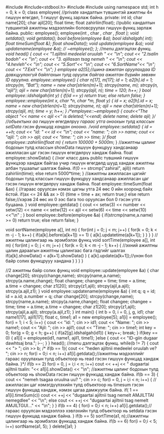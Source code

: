 #include <iostream>
#include<stdbool.h>
#include<iomanip>
#include<cstring>
using namespace std;
int h = 0, k = 0;
class employee{
    //private хандалтын түвшинтэй ажилтны 4н гишүүн өгөгдөл, 1 гишүүг функц зарлаж байна.
private:
    int id;
    char name[20];
    char ajil[20];
    float time;
    float zahirliin(float);
    //public хандалтын түвшинтэй ажилтны мэдээллийн боловсруулах гишүүн функц зарлаж байна.
public:
    employee();
    employee(int , char *, char *, float );
    void setdata();
    void getdata();
    bool before(employee &a);
    bool idshalgah( int);
    float timeSum(float &);
    float showData();
    void update(employee &a);
    void updatename(employee &a);
    // ~employee();
};
//menu дэлгэцлэх функц.
void head()
{
    cout << "1.ajiltnii medeelel oruulah " << "\n";
    cout << "2.tsalin bodoh" << "\n";
    cout << "3. ajillasan tsag nemeh " << "\n";
    cout << "4.hevleh"<< "\n";
    cout << "5.Sort"<< "\n";
    cout << "6.SortName"<< "\n";
    cout << "7.Exit"<< "\n";
}
employee a2[5];//шинэ ажилтан оруулахдаа ID давхцуулахгүй байлгахын тулд оруулж байгаа ажилтан бүрийн зөвхөн ID оруулна.
employee::employee()
{
    char n[17], m[17];
    id = 1;
    a2[h].id = 1;
    strcpy(m, "Bat");
    name = new char[strlen(m)+1];
    strcpy(name, m);
    strcpy(n, "ajil");
    ajil = new char[strlen(n)+1];
    strcpy(ajil, n);
    time = 120;
    h++;
}
bool employee::idshalgah(int y)
{
    if(id == y)
    return true;
    else return false;
}
employee::employee(int x, char *n, char *m, float y)
{
    id = x;
    a2[h].id = x;
    name = new char[strlen(n)+1];
    strcpy(name, n);
    ajil = new char[strlen(n)+1];
    strcpy(ajil, m);
    time = y;
    h++;
}
/*employee::~employee()
{
    cout<<"The object "<< name << ajil <<" is deleted;"<<endl;
    delete name;
    delete ajil;
}*/
//объектынх аа гишүүн өгөгдөлрүү гараас утга оноохын тулд классын setData гэсэн функцад хандан онооно.
/*void employee::setdata()
{
    id = ++h;
    cout << "id: " << id << "\n";
    cout << "name: ";   cin >> name;
    cout << "ajil: ";   cin >> ajil;
    cout << "time: ";   cin >> time;
}*/
float employee::zahirliin(float m)
{
    return 100000 + 5000*m;
}
//ажилтны цалинг бодохын тулд классын showData гишүүн функцруу хандсанаар ажилласан цаг гэсэн гишүүн өгөгдөлрүү хандаж байна.
float employee::showData()
{
    //нэг класс дахь public түвшний гишүүн функцээр хандаж байгаа учир гишүүн өгөгдөлд шууд хандаж ажилтны албан тушаалыг шалгаж байна.
    if(0 == strcmp("zahiral", ajil)) return zahirliin(time);
    else return 5000*time;
}
//ажилтны ажилласан цагийг бодохын тулд классын гишүүн функцруу хандсанаар ажилласан цаг гэсэн гишүүн өгөгдөлрүү хандаж байна.
float employee::timeSum(float &ax)
{
    //гараас оруулсан нэмэх цагны утга 24 өөс 0 ийн хооронд байх ёстой.
    if(ax <= 24 && ax > 0)
    {time = time + ax; return true;}
    else return false;//хэрэв 24 өөс их 0 ээс бага тоо оруулсан бол 0 гэсэн утга буцаана.
}
void employee::getdata()
{
    cout << setw(3) << number << setw(12) << name << setw(12) << ajil << setw(6) << time << setw(10) <<"\n" ;
}
bool employee::before(employee &a)
{
    if(strcmp(name,a.name) >= 0)
    return true;
    else return false;
}

void sortName(employee a[], int m)
{
    for(int j = 0; j < m; j++)
    {
        for(k = 0; k < m -j - 1; k++)
        {
            if(a[k].before(a[k+1]) == 1)
            {
                a[k].updatetime(a[k+1]);
            }
        }
    }
}
//ажилтны цалингаар нь эрэмбэлэх функц
void sortTime(employee a[], int m)
{
    for(int j = 0; j < m; j++)
    {
        for(k = 0; k < m -j - 1; k++)
        {
            //эхний ажилтны цалин дараагын ажилтны цалингаас бага гэдгийг шалгах
            if(a[k].showData() < a[k+1].showData() )
            {
                a[k].update(a[k+1]);//үнэн бол байр солих функцрууу хандана
            }
        }
    }
}


//2 ажилтны байр солих функц
void employee::update(employee &a)
{
    char change[20];
    strcpy(change,name);
    strcpy(name,a.name);
    strcpy(a.name,change);
    float changee;
    changee = time;
    time = a.time;
    a.time = changee;
    char z1[20];
    strcpy(z1,ajil);
    strcpy(ajil,a.ajil);
    strcpy(a.ajil,z1);
}
void employee::updatename(employee &a)
{
    int q;
    q = id;
    id = a.id;
    a.number = q;
    char change[20];
    strcpy(change,name);
    strcpy(name,a.name);
    strcpy(a.name,change);
    float changee;
    changee = time;
    time = a.time;
    a.time = changee;
    char z1[20];
    strcpy(z1,ajil);
    strcpy(ajil,a.ajil);
    strcpy(a.ajil,z1);
}
int main()
{
    int b = 0, i = 0, j, g, id1;
    char name1[17], ajil1[17];
    float c, time1;
    a1 = new employee[5];
    a1[i] = employee();
    for(i = 1; i < 5; i++)
    {
        cout << "id: "; cin >> id1;
        cout << "Name: ";   cin >> name1;
        cout << "Ajil: ";   cin >> ajil1;
        cout << "Time: ";   cin >> time1;
        int key = 0;
        for(g = 0; g < h; g++)
        {
            if(a2[g].idshalgah(id1))
            {
                key++;
                break;
            }
        if(key == 0)
        {
            a1[i] = employee(id1, name1, ajil1, time1);
        }else
        {
                cout << "ID-giin dugaar dawhtsaj bna.";
                i--;
        }
    }
    head(); //menu дэлгэцлэх функц.
    while(b != 7)
    {
        cout << "> "; cin >> b;
       /* if(b == 1){
            cout << "heden ajiltnii medeelel oruulah ve? "; cin >> n;
            for(i = 0;i < n; i++)
                a1[i].getdata();//ажилтны мэдээллийг гараас оруулахын тулд объектоор нь read гэсэн гишүүн функцад хандаж байна.
        }*/
        if(b == 2)
            for(i = 0, j = i;i < n; i++)
                cout << ++j << " dugaartai ajiltnii tsalin: "<< a1[i].showData() << "\n"; //ажилтны цалинг бодохын тулд объектоор нь showData гэсэн гишүүн функцад хандаж байна.
        if(b == 3)
        {
            cout << "nemeh tsagaa oruulna uu? "; cin >> c;
            for(i = 0, j = i;i < n; i++)
            {
                //ажилласан цаг нэмэгдүүлэхийн тулд объектоор нь timesum гэсэн гишүүн функцад хандаж, нэмэх цагаа дамжуулж байна.
                if( 1 == a1[i].timeSum(c)) cout << ++j << "dugaartai ajiltnii tsag nemelt AMJILTTAI nemegdlee" << "\n";
                else cout << ++j << "dugaartai ajiltnii tsag nemelt AMJILTGUI..." << "\n";
            }
        }
        if(b == 4)
        {
            for(i = 0;i < n; i++)
                a1[i].getdata();//гараас оруулсан мэдээллээ хэвлэхийн тулд объектоор нь setdata гэсэн гишүүн функцад хандаж байна.
        }
        if(b == 5)
            sortTime(a1, n);//ажилтны цалингаар нь эрэмбэлэх функцад хандаж байна.
        if(b == 6)
            for(i = 0;i < 5; i++)
                sortName(a1, 5);
    }
    delete[]a1;
}



